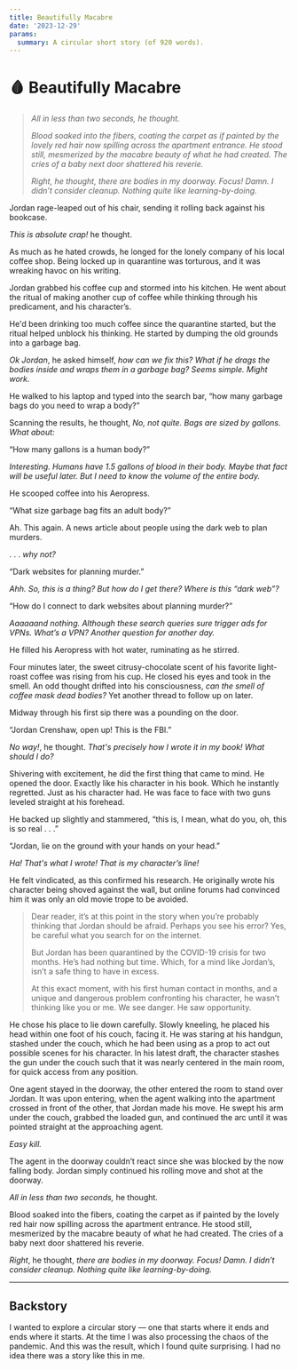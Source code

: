 ```yaml
---
title: Beautifully Macabre
date: '2023-12-29'
params:
  summary: A circular short story (of 920 words).
---
```


# 🩸 Beautifully Macabre

> _All in less than two seconds, he thought._
> 
> _Blood soaked into the fibers, coating the carpet as if painted by the lovely red hair now spilling across the apartment entrance. He stood still, mesmerized by the macabre beauty of what he had created. The cries of a baby next door shattered his reverie._
> 
> _Right, he thought, there are bodies in my doorway. Focus! Damn. I didn’t consider cleanup. Nothing quite like learning-by-doing._

Jordan rage-leaped out of his chair, sending it rolling back against his bookcase.

_This is absolute crap!_ he thought.

As much as he hated crowds, he longed for the lonely company of his local coffee shop. Being locked up in quarantine was torturous, and it was wreaking havoc on his writing.

Jordan grabbed his coffee cup and stormed into his kitchen. He went about the ritual of making another cup of coffee while thinking through his predicament, and his character’s.

He'd been drinking too much coffee since the quarantine started, but the ritual helped unblock his thinking. He started by dumping the old grounds into a garbage bag.

_Ok Jordan_, he asked himself, _how can we fix this? What if he drags the bodies inside and wraps them in a garbage bag? Seems simple. Might work._

He walked to his laptop and typed into the search bar, “how many garbage bags do you need to wrap a body?”

Scanning the results, he thought, _No, not quite. Bags are sized by gallons. What about:_

“How many gallons is a human body?”

_Interesting. Humans have 1.5 gallons of blood in their body. Maybe that fact will be useful later. But I need to know the volume of the entire body._

He scooped coffee into his Aeropress.

“What size garbage bag fits an adult body?”

Ah. This again. A news article about people using the dark web to plan murders.

. . . _why not?_

“Dark websites for planning murder.”

_Ahh. So, this is a thing? But how do I get there? Where is this “dark web”?_

“How do I connect to dark websites about planning murder?”

_Aaaaaand nothing. Although these search queries sure trigger ads for VPNs. What’s a VPN? Another question for another day._

He filled his Aeropress with hot water, ruminating as he stirred.

Four minutes later, the sweet citrusy-chocolate scent of his favorite light-roast coffee was rising from his cup. He closed his eyes and took in the smell. An odd thought drifted into his consciousness, _can the smell of coffee mask dead bodies?_ Yet another thread to follow up on later.

Midway through his first sip there was a pounding on the door.

“Jordan Crenshaw, open up! This is the FBI.”

_No way!_, he thought. _That's precisely how I wrote it in my book! What should I do?_

Shivering with excitement, he did the first thing that came to mind. He opened the door. Exactly like his character in his book. Which he instantly regretted. Just as his character had. He was face to face with two guns leveled straight at his forehead.

He backed up slightly and stammered, “this is, I mean, what do you, oh, this is so real . . .”

“Jordan, lie on the ground with your hands on your head.”

_Ha! That's what I wrote! That is my character’s line!_

He felt vindicated, as this confirmed his research. He originally wrote his character being shoved against the wall, but online forums had convinced him it was only an old movie trope to be avoided.

> Dear reader, it’s at this point in the story when you’re probably thinking that Jordan should be afraid. Perhaps you see his error? Yes, be careful what you search for on the internet.
> 
> But Jordan has been quarantined by the COVID-19 crisis for two months. He’s had nothing but time. Which, for a mind like Jordan’s, isn’t a safe thing to have in excess.
> 
> At this exact moment, with his first human contact in months, and a unique and dangerous problem confronting his character, he wasn’t thinking like you or me. We see danger. He saw opportunity.

He chose his place to lie down carefully. Slowly kneeling, he placed his head within one foot of his couch, facing it. He was staring at his handgun, stashed under the couch, which he had been using as a prop to act out possible scenes for his character. In his latest draft, the character stashes the gun under the couch such that it was nearly centered in the main room, for quick access from any position.

One agent stayed in the doorway, the other entered the room to stand over Jordan. It was upon entering, when the agent walking into the apartment crossed in front of the other, that Jordan made his move. He swept his arm under the couch, grabbed the loaded gun, and continued the arc until it was pointed straight at the approaching agent.

_Easy kill._

The agent in the doorway couldn’t react since she was blocked by the now falling body. Jordan simply continued his rolling move and shot at the doorway.

_All in less than two seconds,_ he thought.

Blood soaked into the fibers, coating the carpet as if painted by the lovely red hair now spilling across the apartment entrance. He stood still, mesmerized by the macabre beauty of what he had created. The cries of a baby next door shattered his reverie.

_Right_, he thought, _there are bodies in my doorway. Focus! Damn. I didn’t consider cleanup. Nothing quite like learning-by-doing._

* * *

## Backstory

I wanted to explore a circular story — one that starts where it ends and ends where it starts. At the time I was also processing the chaos of the pandemic. And this was the result, which I found quite surprising. I had no idea there was a story like this in me.
